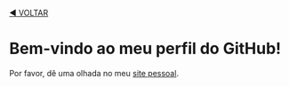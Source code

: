 [:arrow_backward: VOLTAR](https://github.com/monambike)

# Bem-vindo ao meu perfil do GitHub!

Por favor, dê uma olhada no meu [site pessoal](https://monambike.github.io).
